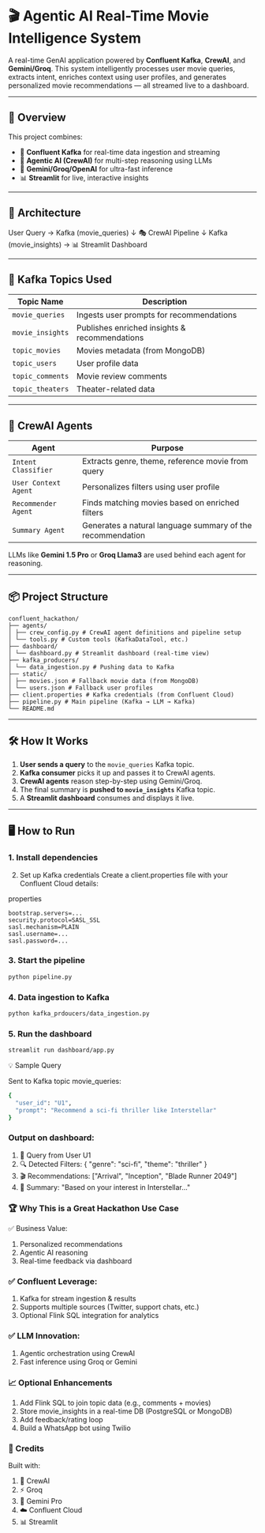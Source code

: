 # 🎬 Agentic AI Real-Time Movie Intelligence System

A real-time GenAI application powered by **Confluent Kafka**, **CrewAI**, and **Gemini/Groq**. This system intelligently processes user movie queries, extracts intent, enriches context using user profiles, and generates personalized movie recommendations — all streamed live to a dashboard.

---

## 🚀 Overview

This project combines:
- 🔌 **Confluent Kafka** for real-time data ingestion and streaming
- 🧠 **Agentic AI (CrewAI)** for multi-step reasoning using LLMs
- 🤖 **Gemini/Groq/OpenAI** for ultra-fast inference
- 📊 **Streamlit** for live, interactive insights

---

## 🧠 Architecture

User Query → Kafka (movie_queries)
↓
🎭 CrewAI Pipeline
↓
Kafka (movie_insights) → 📊 Streamlit Dashboard


---

## 🧩 Kafka Topics Used

| Topic Name         | Description                                   |
|--------------------|-----------------------------------------------|
| `movie_queries`     | Ingests user prompts for recommendations     |
| `movie_insights`    | Publishes enriched insights & recommendations |
| `topic_movies`      | Movies metadata (from MongoDB)               |
| `topic_users`       | User profile data                            |
| `topic_comments`    | Movie review comments                        |
| `topic_theaters`    | Theater-related data                         |

---

## 🤖 CrewAI Agents

| Agent                  | Purpose                                                  |
|------------------------|----------------------------------------------------------|
| `Intent Classifier`    | Extracts genre, theme, reference movie from query        |
| `User Context Agent`   | Personalizes filters using user profile                  |
| `Recommender Agent`    | Finds matching movies based on enriched filters          |
| `Summary Agent`        | Generates a natural language summary of the recommendation |

LLMs like **Gemini 1.5 Pro** or **Groq Llama3** are used behind each agent for reasoning.

---

## 📦 Project Structure

```
confluent_hackathon/
├── agents/
│ ├── crew_config.py # CrewAI agent definitions and pipeline setup
│ └── tools.py # Custom tools (KafkaDataTool, etc.)
├── dashboard/
│ └── dashboard.py # Streamlit dashboard (real-time view)
├── kafka_producers/
│ └── data_ingestion.py # Pushing data to Kafka
├── static/
│ ├── movies.json # Fallback movie data (from MongoDB)
│ └── users.json # Fallback user profiles
├── client.properties # Kafka credentials (from Confluent Cloud)
├── pipeline.py # Main pipeline (Kafka → LLM → Kafka)
└── README.md
```

---

## 🛠️ How It Works

1. **User sends a query** to the `movie_queries` Kafka topic.
2. **Kafka consumer** picks it up and passes it to CrewAI agents.
3. **CrewAI agents** reason step-by-step using Gemini/Groq.
4. The final summary is **pushed to `movie_insights`** Kafka topic.
5. A **Streamlit dashboard** consumes and displays it live.

---

## 🖥️ How to Run

### 1. Install dependencies


2. Set up Kafka credentials
Create a client.properties file with your Confluent Cloud details:

properties
```
bootstrap.servers=...
security.protocol=SASL_SSL
sasl.mechanism=PLAIN
sasl.username=...
sasl.password=...
```

### 3. Start the pipeline
```bash
python pipeline.py
```
### 4. Data ingestion to Kafka

```bash
python kafka_prdoucers/data_ingestion.py
```

### 5. Run the dashboard
```bash
streamlit run dashboard/app.py
```

💡 Sample Query

Sent to Kafka topic movie_queries:

```bash
{
  "user_id": "U1",
  "prompt": "Recommend a sci-fi thriller like Interstellar"
}
```

### Output on dashboard:

1. 🎯 Query from User U1
2. 🔍 Detected Filters: { "genre": "sci-fi", "theme": "thriller" }
3. 🎬 Recommendations: ["Arrival", "Inception", "Blade Runner 2049"]
4. 🧠 Summary: "Based on your interest in Interstellar..."

### 🏆 Why This is a Great Hackathon Use Case
✅ Business Value:

1. Personalized recommendations
2. Agentic AI reasoning
3. Real-time feedback via dashboard

### ✅ Confluent Leverage:

1. Kafka for stream ingestion & results
2. Supports multiple sources (Twitter, support chats, etc.)
3. Optional Flink SQL integration for analytics

### ✅ LLM Innovation:

1. Agentic orchestration using CrewAI
2. Fast inference using Groq or Gemini

### 📈 Optional Enhancements
1. Add Flink SQL to join topic data (e.g., comments + movies)
2. Store movie_insights in a real-time DB (PostgreSQL or MongoDB)
3. Add feedback/rating loop
4. Build a WhatsApp bot using Twilio

### 🙌 Credits
Built with:

1. 🧠 CrewAI
2. ⚡ Groq
3. 🤖 Gemini Pro
4. ☁️ Confluent Cloud
5. 📊 Streamlit
